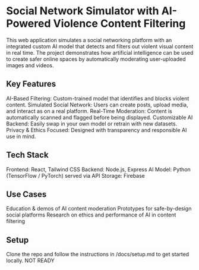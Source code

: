 # Social Network Simulator with AI-Powered Violence Content Filtering
This web application simulates a social networking platform with an integrated custom AI model that detects and filters out violent visual content in real time. The project demonstrates how artificial intelligence can be used to create safer online spaces by automatically moderating user-uploaded images and videos.

## Key Features
AI-Based Filtering: Custom-trained model that identifies and blocks violent content.
Simulated Social Network: Users can create posts, upload media, and interact as on a real platform.
Real-Time Moderation: Content is automatically scanned and flagged before being displayed.
Customizable AI Backend: Easily swap in your own model or retrain with new datasets.
Privacy & Ethics Focused: Designed with transparency and responsible AI use in mind.

## Tech Stack
Frontend: React, Tailwind CSS
Backend: Node.js, Express
AI Model: Python (TensorFlow / PyTorch) served via API
Storage: Firebase 

## Use Cases
Education & demos of AI content moderation
Prototypes for safe-by-design social platforms
Research on ethics and performance of AI in content filtering

## Setup
Clone the repo and follow the instructions in /docs/setup.md to get started locally. NOT READY
